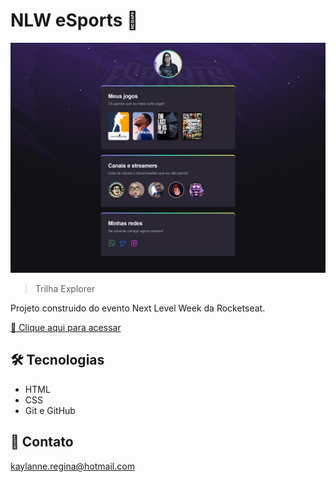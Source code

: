 # NLW eSports 🚀

![preview](./.github/preview.png)

> Trilha Explorer

Projeto construido do evento Next Level Week da Rocketseat.

[🔗 Clique aqui para acessar](https://https://kayylanne.github.io/nlw-esports-explorer/)


## 🛠️ Tecnologias

- HTML
- CSS
- Git e GitHub

## 📱 Contato

kaylanne.regina@hotmail.com